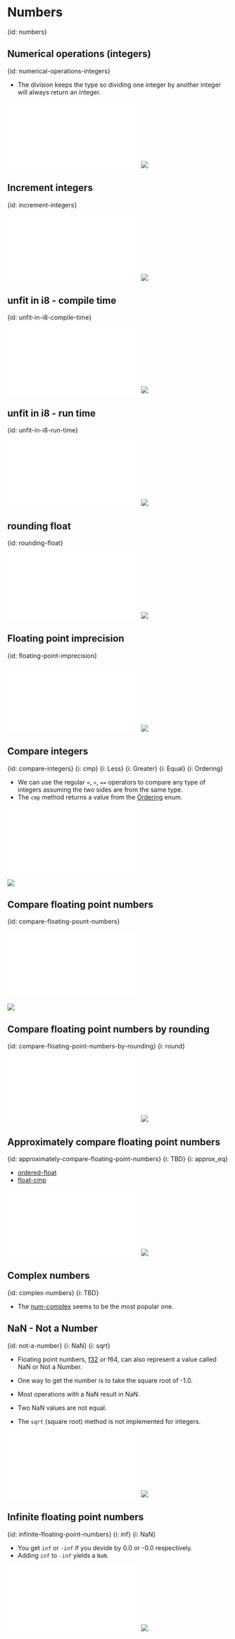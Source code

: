 # Numbers
{id: numbers}


## Numerical operations (integers)
{id: numerical-operations-integers}

* The division keeps the type so dividing one integer by another integer will always return an integer.

![](examples/numbers/calc/src/main.rs)
![](examples/numbers/calc/out.out)

## Increment integers
{id: increment-integers}

![](examples/numbers/increment/src/main.rs)
![](examples/numbers/increment/out.out)

## unfit in i8 - compile time
{id: unfit-in-i8-compile-time}

![](examples/numbers/small-integers-unfit-in-i8/src/main.rs)
![](examples/numbers/small-integers-unfit-in-i8/out.out)

## unfit in i8 - run time
{id: unfit-in-i8-run-time}

![](examples/numbers/increment-small-integers/src/main.rs)
![](examples/numbers/increment-small-integers/out.out)

## rounding float
{id: rounding-float}

![](examples/numbers/rounding-float/src/main.rs)
![](examples/numbers/rounding-float/out.out)

## Floating point imprecision
{id: floating-point-imprecision}

![](examples/numbers/floating-point-imprecision/src/main.rs)
![](examples/numbers/floating-point-imprecision/out.out)

## Compare integers
{id: compare-integers}
{i: cmp}
{i: Less}
{i: Greater}
{i: Equal}
{i: Ordering}

* We can use the regular `<`, `>`, `==` operators to compare any type of integers assuming the two sides are from the same type.
* The `cmp` method returns a value from the [Ordering](https://doc.rust-lang.org/std/cmp/enum.Ordering.html) enum.

![](examples/numbers/compare-integers/src/main.rs)

![](examples/numbers/compare-integers/out.out)


## Compare floating point numbers
{id: compare-floating-pount-numbers}

![](examples/numbers/compare-floats/src/main.rs)

![](examples/numbers/compare-floats/out.out)

## Compare floating point numbers by rounding
{id: compare-floating-point-numbers-by-rounding}
{i: round}

![](examples/numbers/compare-floats-by-rounding/src/main.rs)
![](examples/numbers/compare-floats-by-rounding/out.out)

## Approximately compare floating point numbers
{id: approximately-compare-floating-point-numbers}
{i: TBD}
{i: approx_eq}

* [ordered-float](https://crates.io/crates/ordered-float)
* [float-cmp](https://crates.io/crates/float-cmp)

![](examples/numbers/compare-floats-approximately/src/main.rs)
![](examples/numbers/compare-floats-approximately/out.out)

## Complex numbers
{id: complex-numbers}
{i: TBD}

* The [num-complex](https://crates.io/crates/num-complex) seems to be the most popular one.

## NaN - Not a Number
{id: not-a-number}
{i: NaN}
{i: sqrt}

* Floating point numbers, [f32](https://doc.rust-lang.org/std/primitive.f32.html) or f64, can also represent a value called NaN or Not a Number.
* One way to get the number is to take the square root of -1.0.
* Most operations with a NaN result in NaN.
* Two NaN values are not equal.

* The `sqrt` (square root) method is not implemented for integers.

![](examples/numbers/not-a-number/src/main.rs)
![](examples/numbers/not-a-number/out.out)

## Infinite floating point numbers
{id: infinite-floating-point-numbers}
{i: inf}
{i: NaN}

* You get `inf` or `-inf` if you devide by 0.0 or -0.0 respectively.
* Adding  `inf` to `-inf` yields a `NaN`.

![](examples/numbers/infinite-floating-point-number/src/main.rs)
![](examples/numbers/infinite-floating-point-number/out.out)



